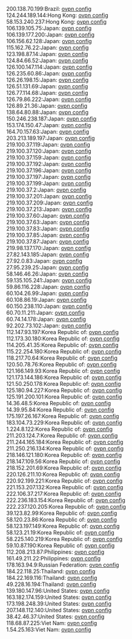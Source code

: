 200.138.70.199:Brazil: [ovpn config](vpn/200_138_70_199.ovpn)  
124.244.189.144:Hong Kong: [ovpn config](vpn/124_244_189_144.ovpn)  
58.153.240.237:Hong Kong: [ovpn config](vpn/58_153_240_237.ovpn)  
106.139.105.75:Japan: [ovpn config](vpn/106_139_105_75.ovpn)  
106.139.177.200:Japan: [ovpn config](vpn/106_139_177_200.ovpn)  
106.156.62.128:Japan: [ovpn config](vpn/106_156_62_128.ovpn)  
115.162.76.22:Japan: [ovpn config](vpn/115_162_76_22.ovpn)  
123.198.87.14:Japan: [ovpn config](vpn/123_198_87_14.ovpn)  
124.84.66.52:Japan: [ovpn config](vpn/124_84_66_52.ovpn)  
126.100.147.114:Japan: [ovpn config](vpn/126_100_147_114.ovpn)  
126.235.60.86:Japan: [ovpn config](vpn/126_235_60_86.ovpn)  
126.26.198.15:Japan: [ovpn config](vpn/126_26_198_15.ovpn)  
126.51.131.69:Japan: [ovpn config](vpn/126_51_131_69.ovpn)  
126.77.114.68:Japan: [ovpn config](vpn/126_77_114_68.ovpn)  
126.79.86.222:Japan: [ovpn config](vpn/126_79_86_222.ovpn)  
126.89.21.36:Japan: [ovpn config](vpn/126_89_21_36.ovpn)  
138.64.80.88:Japan: [ovpn config](vpn/138_64_80_88.ovpn)  
150.246.238.187:Japan: [ovpn config](vpn/150_246_238_187.ovpn)  
153.174.150.47:Japan: [ovpn config](vpn/153_174_150_47.ovpn)  
164.70.157.63:Japan: [ovpn config](vpn/164_70_157_63.ovpn)  
203.213.189.197:Japan: [ovpn config](vpn/203_213_189_197.ovpn)  
219.100.37.119:Japan: [ovpn config](vpn/219_100_37_119.ovpn)  
219.100.37.120:Japan: [ovpn config](vpn/219_100_37_120.ovpn)  
219.100.37.159:Japan: [ovpn config](vpn/219_100_37_159.ovpn)  
219.100.37.192:Japan: [ovpn config](vpn/219_100_37_192.ovpn)  
219.100.37.196:Japan: [ovpn config](vpn/219_100_37_196.ovpn)  
219.100.37.197:Japan: [ovpn config](vpn/219_100_37_197.ovpn)  
219.100.37.199:Japan: [ovpn config](vpn/219_100_37_199.ovpn)  
219.100.37.2:Japan: [ovpn config](vpn/219_100_37_2.ovpn)  
219.100.37.201:Japan: [ovpn config](vpn/219_100_37_201.ovpn)  
219.100.37.209:Japan: [ovpn config](vpn/219_100_37_209.ovpn)  
219.100.37.213:Japan: [ovpn config](vpn/219_100_37_213.ovpn)  
219.100.37.60:Japan: [ovpn config](vpn/219_100_37_60.ovpn)  
219.100.37.63:Japan: [ovpn config](vpn/219_100_37_63.ovpn)  
219.100.37.83:Japan: [ovpn config](vpn/219_100_37_83.ovpn)  
219.100.37.85:Japan: [ovpn config](vpn/219_100_37_85.ovpn)  
219.100.37.87:Japan: [ovpn config](vpn/219_100_37_87.ovpn)  
219.98.137.170:Japan: [ovpn config](vpn/219_98_137_170.ovpn)  
27.82.143.185:Japan: [ovpn config](vpn/27_82_143_185.ovpn)  
27.92.0.83:Japan: [ovpn config](vpn/27_92_0_83.ovpn)  
27.95.239.25:Japan: [ovpn config](vpn/27_95_239_25.ovpn)  
58.146.46.26:Japan: [ovpn config](vpn/58_146_46_26.ovpn)  
59.135.105.241:Japan: [ovpn config](vpn/59_135_105_241.ovpn)  
59.86.116.228:Japan: [ovpn config](vpn/59_86_116_228.ovpn)  
60.104.26.99:Japan: [ovpn config](vpn/60_104_26_99.ovpn)  
60.108.86.19:Japan: [ovpn config](vpn/60_108_86_19.ovpn)  
60.150.238.110:Japan: [ovpn config](vpn/60_150_238_110.ovpn)  
60.70.11.211:Japan: [ovpn config](vpn/60_70_11_211.ovpn)  
60.74.14.178:Japan: [ovpn config](vpn/60_74_14_178.ovpn)  
92.202.73.102:Japan: [ovpn config](vpn/92_202_73_102.ovpn)  
112.147.93.197:Korea Republic of: [ovpn config](vpn/112_147_93_197.ovpn)  
112.173.30.180:Korea Republic of: [ovpn config](vpn/112_173_30_180.ovpn)  
114.205.41.35:Korea Republic of: [ovpn config](vpn/114_205_41_35.ovpn)  
115.22.254.180:Korea Republic of: [ovpn config](vpn/115_22_254_180.ovpn)  
118.217.70.64:Korea Republic of: [ovpn config](vpn/118_217_70_64.ovpn)  
120.50.78.76:Korea Republic of: [ovpn config](vpn/120_50_78_76.ovpn)  
121.166.149.93:Korea Republic of: [ovpn config](vpn/121_166_149_93.ovpn)  
121.173.144.186:Korea Republic of: [ovpn config](vpn/121_173_144_186.ovpn)  
121.50.250.178:Korea Republic of: [ovpn config](vpn/121_50_250_178.ovpn)  
125.180.94.227:Korea Republic of: [ovpn config](vpn/125_180_94_227.ovpn)  
125.191.200.101:Korea Republic of: [ovpn config](vpn/125_191_200_101.ovpn)  
14.36.48.5:Korea Republic of: [ovpn config](vpn/14_36_48_5.ovpn)  
14.39.95.84:Korea Republic of: [ovpn config](vpn/14_39_95_84.ovpn)  
175.197.26.167:Korea Republic of: [ovpn config](vpn/175_197_26_167.ovpn)  
183.104.73.229:Korea Republic of: [ovpn config](vpn/183_104_73_229.ovpn)  
1.224.8.122:Korea Republic of: [ovpn config](vpn/1_224_8_122.ovpn)  
211.203.124.7:Korea Republic of: [ovpn config](vpn/211_203_124_7.ovpn)  
211.244.165.184:Korea Republic of: [ovpn config](vpn/211_244_165_184.ovpn)  
211.250.216.134:Korea Republic of: [ovpn config](vpn/211_250_216_134.ovpn)  
218.146.121.180:Korea Republic of: [ovpn config](vpn/218_146_121_180.ovpn)  
218.147.109.56:Korea Republic of: [ovpn config](vpn/218_147_109_56.ovpn)  
218.152.201.69:Korea Republic of: [ovpn config](vpn/218_152_201_69.ovpn)  
220.126.211.10:Korea Republic of: [ovpn config](vpn/220_126_211_10.ovpn)  
220.92.199.221:Korea Republic of: [ovpn config](vpn/220_92_199_221.ovpn)  
221.153.207.132:Korea Republic of: [ovpn config](vpn/221_153_207_132.ovpn)  
222.106.37.217:Korea Republic of: [ovpn config](vpn/222_106_37_217.ovpn)  
222.236.183.154:Korea Republic of: [ovpn config](vpn/222_236_183_154.ovpn)  
222.237.120.205:Korea Republic of: [ovpn config](vpn/222_237_120_205.ovpn)  
39.123.82.99:Korea Republic of: [ovpn config](vpn/39_123_82_99.ovpn)  
58.120.23.86:Korea Republic of: [ovpn config](vpn/58_120_23_86.ovpn)  
58.123.197.149:Korea Republic of: [ovpn config](vpn/58_123_197_149.ovpn)  
58.123.21.19:Korea Republic of: [ovpn config](vpn/58_123_21_19.ovpn)  
58.225.140.219:Korea Republic of: [ovpn config](vpn/58_225_140_219.ovpn)  
59.10.87.190:Korea Republic of: [ovpn config](vpn/59_10_87_190.ovpn)  
112.208.213.87:Philippines: [ovpn config](vpn/112_208_213_87.ovpn)  
161.49.211.22:Philippines: [ovpn config](vpn/161_49_211_22.ovpn)  
178.163.94.9:Russian Federation: [ovpn config](vpn/178_163_94_9.ovpn)  
184.22.118.25:Thailand: [ovpn config](vpn/184_22_118_25.ovpn)  
184.22.169.116:Thailand: [ovpn config](vpn/184_22_169_116.ovpn)  
49.228.16.194:Thailand: [ovpn config](vpn/49_228_16_194.ovpn)  
139.180.147.96:United States: [ovpn config](vpn/139_180_147_96.ovpn)  
163.182.174.159:United States: [ovpn config](vpn/163_182_174_159.ovpn)  
173.198.248.39:United States: [ovpn config](vpn/173_198_248_39.ovpn)  
207.148.112.140:United States: [ovpn config](vpn/207_148_112_140.ovpn)  
38.42.46.37:United States: [ovpn config](vpn/38_42_46_37.ovpn)  
118.68.87.225:Viet Nam: [ovpn config](vpn/118_68_87_225.ovpn)  
1.54.25.163:Viet Nam: [ovpn config](vpn/1_54_25_163.ovpn)  
